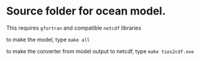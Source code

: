 # Source folder for ocean model.

This requires `gfortran` and compatible `netcdf` libraries

to make the model, type `make all`

to make the converter from model output to netcdf, type `make tios2cdf.exe`
